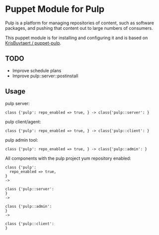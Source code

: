 # Puppet Module for Pulp

Pulp is a platform for managing repositories of content, such as software packages, and pushing that content out to large numbers of consumers.

This puppet module is for installing and configuring it and is based on [KrisBuytaert / puppet-pulp](https://github.com/KrisBuytaert/puppet-pulp).

## TODO

* Improve schedule plans
* Improve pulp::server::postinstall

## Usage


pulp server:
```puppet
class {'pulp': repo_enabled => true, } -> class{'pulp::server': }
```

pulp client/agent:
```puppet
class {'pulp': repo_enabled => true, } -> class{'pulp::client': }
```

pulp admin tool:
```puppet
class {'pulp': repo_enabled => true, } -> class{'pulp::admin': }
```

All components with the pulp project yum repository enabled:
```puppet
class {'pulp':
  repo_enabled => true,
}
->

class {'pulp::server':
}
->

class {'pulp::admin':
}
->

class {'pulp::client':
}
```
